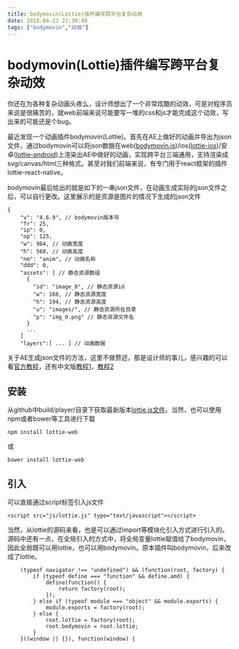 ```yaml
---
title: bodymovin(Lottie)插件编写跨平台复杂动效
date: 2018-04-23 22:30:49
tags: ["bodymovin","动效"]
---
```


# bodymovin(Lottie)插件编写跨平台复杂动效
你还在为各种复杂动画头疼么，设计师想出了一个非常炫酷的动效，可是对程序员来说是很痛苦的，就web前端来说可能要写一堆的css和js才能完成这个动效，写出来的可能还是个bug。

最近发现一个动画插件bodymovin(Lottie)。首先在AE上做好的动画并导出为json文件，通过bodymovin可以将json数据在web([bodymovin.js](https://github.com/airbnb/lottie-web))/ios([lottie-ios](https://github.com/airbnb/lottie-ios))/安卓([lottie-android](https://github.com/airbnb/lottie-android))上渲染出AE中做好的动画，实现跨平台三端通用，支持渲染成svg/canvas/html三种格式。甚至对我们前端来说，有专门用于react框架的插件lottie-react-native。

bodymovin最后给出的就是如下的一串json文件，在动画生成实际的json文件之后，可以自行更改。这里展示的是资源是图片的情况下生成的json文件

    {
        "v": "4.6.9", // bodymovin版本号
        "fr": 25,
        "ip": 0,
        "op": 125,
        "w": 984, // 动画宽度
        "h": 560, // 动画高度
        "nm": "anim", // 动画名称
        "ddd": 0,
        "assets": [ // 静态资源数组
          {
            "id": "image_0", // 静态资源id
            "w": 168, // 静态资源宽度
            "h": 194, // 静态资源高度
            "u": "images/", // 静态资源所在目录
            "p": "img_0.png" // 静态资源文件名
          }
          ...
        ]
        "layers":[ ... ] // 动画数据
      
关于AE生成json文件的方法，这里不做赘述，那是设计师的事儿，感兴趣的可以看[官方教程](https://github.com/airbnb/lottie-web#plugin-installation)，还有中文版[教程1](https://www.cnblogs.com/zamhown/p/6688369.html)，[教程2](https://github.com/bigxixi/bodymovin#%E5%AE%89%E8%A3%85%E6%96%B9%E5%BC%8F1%E6%8E%A8%E8%8D%90)

## 安装

从github中build/player/目录下获取最新版本[lottie.js文件](https://github.com/airbnb/lottie-web/tree/master/build/player)。当然，也可以使用npm或者bower等工具进行下载

    npm install lottie-web
    
或
    
    bower install lottie-web
    
## 引入

可以直接通过script标签引入js文件  
    
    <script src="js/lottie.js" type="text/javascript"></script>

当然，从lottie的源码来看，也是可以通过import等模块化引入方式进行引入的。源码中还有一点，在全局引入的方式中，将全局变量lottie赋值给了bodymovin，因此全局既可以用lottie，也可以用bodymovin。原本插件叫bodymovin，后来改成了lottie。
    
        (typeof navigator !== "undefined") && (function(root, factory) {
            if (typeof define === "function" && define.amd) {
                define(function() {
                    return factory(root);
                });
            } else if (typeof module === "object" && module.exports) {
                module.exports = factory(root);
            } else {
                root.lottie = factory(root);
                root.bodymovin = root.lottie;
            }
        }((window || {}), function(window) {